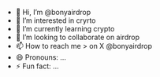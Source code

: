 - 👋 Hi, I’m @bonyairdrop
- 👀 I’m interested in cryrto
- 🌱 I’m currently learning crypto 
- 💞️ I’m looking to collaborate on airdrop
- 📫 How to reach me > on X @bonyairdrop
- 😄 Pronouns: ...
- ⚡ Fun fact: ...

<!---
bonyairdrop/bonyairdrop is a ✨ special ✨ repository because its `README.md` (this file) appears on your GitHub profile.
You can click the Preview link to take a look at your changes.
--->
